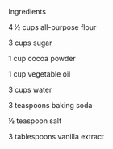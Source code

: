 Ingredients

4 ½ cups all-purpose flour

3 cups sugar

1 cup cocoa powder

1 cup vegetable oil

3 cups water

3 teaspoons baking soda

½ teaspoon salt

3 tablespoons vanilla extract

